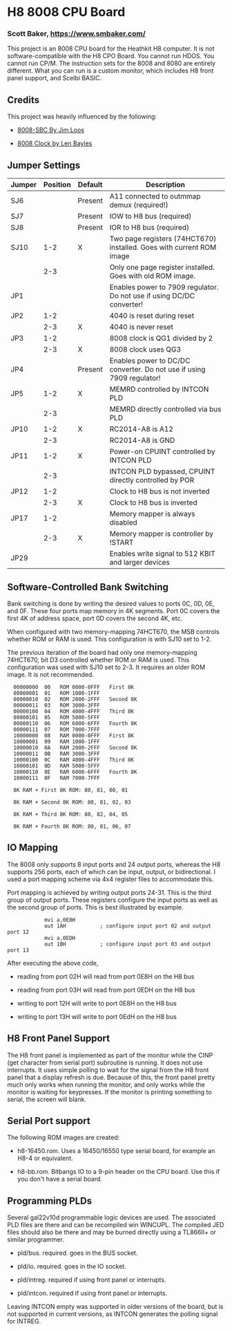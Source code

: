# H8 8008 CPU Board
### Scott Baker, https://www.smbaker.com/

This project is an 8008 CPU board for the Heathkit H8 computer. It is not software-compatible with the H8 CPO Board. You cannot run HDOS. You cannot run CP/M. The instruction sets for the 8008 and 8080 are entirely different. What you can run is a custom monitor, which includes H8 front panel support, and Scelbi BASIC.

## Credits

This project was heavily influenced by the following:

* [8008-SBC By Jim Loos](https://github.com/jim11662418/8008-SBC)

* [8008 Clock by Len Bayles](https://www.8008chron.com/)

## Jumper Settings

| Jumper | Position | Default | Description |
| ------ | -------- | --------| ----------- |
|   SJ6  |          | Present | A11 connected to outmmap demux (required!) |
|   SJ7  |          | Present | IOW to H8 bus (required) |
|   SJ8  |          | Present | IOR to H8 bus (required) |
|   SJ10 |    1-2   |     X   | Two page registers (74HCT670) installed. Goes with current ROM image |
|        |    2-3   |         | Only one page register installed. Goes with old ROM image. |
|   JP1  |          |         | Enables power to 7909 regulator. Do not use if using DC/DC converter! |
|   JP2  |    1-2   |         | 4040 is reset during reset |
|        |    2-3   |     X   | 4040 is never reset
|   JP3  |    1-2   |         | 8008 clock is QG1 divided by 2 |
|        |    2-3   |     X   | 8008 clock uses QG3 |
|   JP4  |          | Present | Enables power to DC/DC converter. Do not use if using 7909 regulator! |
|   JP5  |    1-2   |     X   | MEMRD controlled by INTCON PLD |
|        |    2-3   |         | MEMRD directly controlled via bus PLD |
|   JP10 |    1-2   |     X   | RC2014-A8 is A12 |
|        |    2-3   |         | RC2014-A8 is GND |
|   JP11 |    1-2   |     X   | Power-on CPUINT controlled by INTCON PLD |
|        |    2-3   |         | INTCON PLD bypassed, CPUINT directly controlled by POR |
|   JP12 |    1-2   |         | Clock to H8 bus is not inverted |
|        |    2-3   |     X   | Clock to H8 bus is inverted |
|   JP17 |    1-2   |         | Memory mapper is always disabled |
|        |    2-3   |     X   | Memory mapper is controller by !START |
|   JP29 |          |         | Enables write signal to 512 KBIT and larger devices |

## Software-Controlled Bank Switching

Bank switching is done by writing the desired values to ports 0C, 0D, 0E, and 0F. These four ports map memory in 4K segments. Port 0C covers the first 4K of address space, port 0D covers the second 4K, etc.

When configured with two memory-mapping 74HCT670, the MSB controls whether
ROM or RAM is used. This configuration is with SJ10 set to 1-2.

The previous iteration of the board had only one memory-mapping 74HCT670, bit D3 controlled
whether ROM or RAM is used. This configuration was used with SJ10 set to 2-3. It requires
an older ROM image. It is not recommended.

```
  00000000  00   ROM 0000-0FFF   First 8K
  00000001  01   ROM 1000-1FFF
  00000010  02   ROM 2000-2FFF   Second 8K
  00000011  03   ROM 3000-3FFF
  00000100  04   ROM 4000-4FFF   Third 8K
  00000101  05   ROM 5000-5FFF
  00000110  06   ROM 6000-6FFF   Fourth 8K
  00000111  07   ROM 7000-7FFF  
  10000000  08   RAM 0000-0FFF   First 8K
  10000001  09   RAM 1000-1FFF
  10000010  0A   RAM 2000-2FFF   Second 8K
  10000011  0B   RAM 3000-3FFF
  10000100  0C   RAM 4000-4FFF   Third 8K
  10000101  0D   RAM 5000-5FFF
  10000110  0E   RAM 6000-6FFF   Fourth 8K
  10000111  0F   RAM 7000-7FFF

  8K RAM + First 8K ROM: 80, 81, 00, 01
 
  8K RAM + Second 8K ROM: 80, 81, 02, 03

  8K RAM + Third 8K ROM: 80, 82, 04, 05

  8K RAM + Fourth 8K ROM: 80, 81, 06, 07
```

## IO Mapping

The 8008 only supports 8 input ports and 24 output ports, whereas the H8 supports 256 ports, each of which can be input, output, or bidirectional. I used a port mapping scheme via 4x4 register files to accommodate this.

Port mapping is achieved by writing output ports 24-31. This is the third group of output ports. These registers configure the input ports as well as the second group of ports. This is best illustrated by example.

```
            mvi a,0E8H
            out 1AH           ; configure input port 02 and output port 12
            mvi a,0EDH
            out 1BH           ; configure input port 03 and output port 13
```

After executing the above code,

* reading from port 02H will read from port 0E8H on the H8 bus

* reading from port 03H will read from port 0EDH on the H8 bus

* writing to port 12H will write to port 0E8H on the H8 bus

* writing to port 13H will write to port 0EdH on the H8 bus

## H8 Front Panel Support

The H8 front panel is implemented as part of the monitor while the CINP (get character from serial port) subroutine is running. It does not use interrupts. It uses simple polling to wait for the signal from the H8 front panel that a display refresh is due. Because of this, the front panel pretty much only works when running the monitor, and only works while the monitor is waiting for keypresses. If the monitor is printing something to serial, the screen will blank.

## Serial Port support

The following ROM images are created:

* h8-16450.rom. Uses a 16450/16550 type serial board, for example an H8-4 or equivalent.

* h8-bb.rom. Bitbangs IO to a 9-pin header on the CPU board. Use this if you don't have a serial board.

## Programming PLDs

Several gal22v10d programmable logic devices are used. The associated PLD files are there and can be recompiled win WINCUPL. The compiled JED files should also be there and may be burned directly
using a TL866II+ or similar programmer.

* pld/bus. required. goes in the BUS socket.

* pld/io. required. goes in the IO socket.

* pld/intreg. required if using front panel or interrupts.

* pld/intcon. required if using front panel or interrupts.

Leaving INTCON empty was supported in older versions of the board, but is not supported in current versions, as INTCON generates the polling signal for INTREG.
